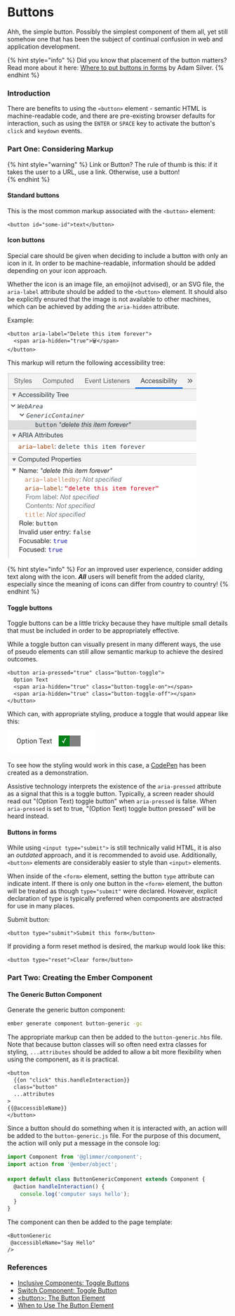 # Buttons

Ahh, the simple button. Possibly the simplest component of them all, yet still somehow one that has been the subject of continual confusion in web and application development. 

{% hint style="info" %}
Did you know that placement of the button matters? Read more about it here: [Where to put buttons in forms](https://adamsilver.io/articles/where-to-put-buttons-in-forms/) by Adam Silver. 
{% endhint %}

### Introduction

There are benefits to using the `<button>` element - semantic HTML is machine-readable code, and there are pre-existing browser defaults for interaction, such as using the `ENTER` or `SPACE` key to activate the button's `click` and `keydown` events.  

### Part One: Considering Markup

{% hint style="warning" %}
Link or Button? The rule of thumb is this: if it takes the user to a URL, use a link. Otherwise, use a button!  
{% endhint %}

#### Standard buttons

This is the most common markup associated with the `<button>` element: 

```markup
<button id="some-id">text</button>
```

#### Icon buttons

Special care should be given when deciding to include a button with only an icon in it. In order to be machine-readable, information should be added depending on your icon approach. 

Whether the icon is an image file, an emoji\(not advised\), or an SVG file, the `aria-label` attribute should be added to the `<button>` element. It should also be explicitly ensured that the image is not available to other machines, which can be achieved by adding the `aria-hidden` attribute. 

Example:  

```markup
<button aria-label="Delete this item forever">
  <span aria-hidden="true">🗑</span>
</button>
```

This markup will return the following accessibility tree: 

![Chrome DevTools Accessibility Tree](../../.gitbook/assets/image%20%283%29.png)

{% hint style="info" %}
For an improved user experience, consider adding text along with the icon. _**All**_ users will benefit from the added clarity, especially since the meaning of icons can differ from country to country! 
{% endhint %}

#### Toggle buttons

Toggle buttons can be a little tricky because they have multiple small details that must be included in order to be appropriately effective. 

While a toggle button can visually present in many different ways, the use of pseudo elements can still allow semantic markup to achieve the desired outcomes. 

```markup
<button aria-pressed="true" class="button-toggle">
  Option Text
  <span aria-hidden="true" class="button-toggle-on"></span>
  <span aria-hidden="true" class="button-toggle-off"></span>
</button>
```

Which can, with appropriate styling, produce a toggle that would appear like this: 

![toggle button when aria-pressed is true](../../.gitbook/assets/image%20%281%29.png)

To see how the styling would work in this case, a [CodePen](https://codepen.io/melsumner/pen/wVErBw) has been created as a demonstration. 

Assistive technology interprets the existence of the `aria-pressed` attribute as a signal that this is a toggle button. Typically, a screen reader should read out "\(Option Text\) toggle button" when `aria-pressed` is false. When `aria-pressed` is set to true, "\(Option Text\) toggle button pressed" will be heard instead. 

#### Buttons in forms

While using `<input type="submit">` is still technically valid HTML, it is also an _outdated_ approach, and it is recommended to avoid use. Additionally, `<button>` elements are considerably easier to style than `<input>` elements. 

When inside of the `<form>` element, setting the button `type` attribute can indicate intent. If there is only one button in the `<form>` element, the button will be treated as though `type="submit"` were declared. However, explicit declaration of type is typically preferred when components are abstracted for use in many places. 

Submit button: 

```markup
<button type="submit">Submit this form</button>
```

If providing a form reset method is desired, the markup would look like this: 

```markup
<button type="reset">Clear form</button>
```

### Part Two: Creating the Ember Component  

#### The Generic Button Component

Generate the generic button component: 

```bash
ember generate component button-generic -gc
```

The appropriate markup can then be added to the `button-generic.hbs` file. Note that because button classes will so often need extra classes for styling,  `...attributes` should be added to allow a bit more flexibility when using the component, as it is practical.

```markup
<button 
  {{on "click" this.handleInteraction}}
  class="button"
  ...attributes
>
{{@accessibleName}}
</button>
```

Since a button should do something when it is interacted with, an action will be added to the `button-generic.js` file. For the purpose of this document, the action will only put a message in the console log:

```javascript
import Component from '@glimmer/component';
import action from '@ember/object';

export default class ButtonGenericComponent extends Component { 
  @action handleInteraction() { 
    console.log('computer says hello'); 
  } 
} 
```

The component can then be added to the page template:

```markup
<ButtonGeneric 
 @accessibleName="Say Hello"
/>
```



### References

* [Inclusive Components: Toggle Buttons](https://inclusive-components.design/toggle-button/)
* [Switch Component: Toggle Button](https://scottaohara.github.io/a11y_styled_form_controls/src/toggle-button-switch/)
* [&lt;button&gt;: The Button Element](https://developer.mozilla.org/en-US/docs/Web/HTML/Element/button)
* [When to Use The Button Element](https://css-tricks.com/use-button-element/)







